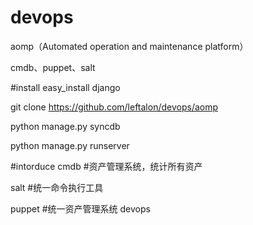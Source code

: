 devops
======
aomp（Automated operation and maintenance platform）

cmdb、puppet、salt

#install
easy_install django

git clone https://github.com/leftalon/devops/aomp

python manage.py syncdb

python manage.py runserver

#intorduce
cmdb  #资产管理系统，统计所有资产

salt  #统一命令执行工具

puppet #统一资产管理系统
devops

